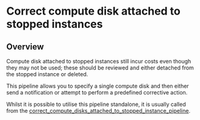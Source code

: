 # Correct compute disk attached to stopped instances

## Overview

Compute disk attached to stopped instances still incur costs even though they may not be used; these should be reviewed and either detached from the stopped instance or deleted.

This pipeline allows you to specify a single compute disk and then either send a notification or attempt to perform a predefined corrective action.

Whilst it is possible to utilise this pipeline standalone, it is usually called from the [correct_compute_disks_attached_to_stopped_instance_pipeline](https://hub.flowpipe.io/mods/turbot/gcp_thrifty/pipelines/gcp_thrifty.pipeline.correct_compute_disks_attached_to_stopped_instance).